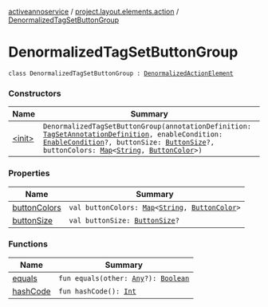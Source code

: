 [activeannoservice](../../index.md) / [project.layout.elements.action](../index.md) / [DenormalizedTagSetButtonGroup](./index.md)

# DenormalizedTagSetButtonGroup

`class DenormalizedTagSetButtonGroup : `[`DenormalizedActionElement`](../-denormalized-action-element/index.md)

### Constructors

| Name | Summary |
|---|---|
| [&lt;init&gt;](-init-.md) | `DenormalizedTagSetButtonGroup(annotationDefinition: `[`TagSetAnnotationDefinition`](../../annotationdefinition/-tag-set-annotation-definition/index.md)`, enableCondition: `[`EnableCondition`](../../project.annotationschema/-enable-condition/index.md)`?, buttonSize: `[`ButtonSize`](../../project.layout/-button-size/index.md)`?, buttonColors: `[`Map`](https://kotlinlang.org/api/latest/jvm/stdlib/kotlin.collections/-map/index.html)`<`[`String`](https://kotlinlang.org/api/latest/jvm/stdlib/kotlin/-string/index.html)`, `[`ButtonColor`](../../project.layout/-button-color/index.md)`>)` |

### Properties

| Name | Summary |
|---|---|
| [buttonColors](button-colors.md) | `val buttonColors: `[`Map`](https://kotlinlang.org/api/latest/jvm/stdlib/kotlin.collections/-map/index.html)`<`[`String`](https://kotlinlang.org/api/latest/jvm/stdlib/kotlin/-string/index.html)`, `[`ButtonColor`](../../project.layout/-button-color/index.md)`>` |
| [buttonSize](button-size.md) | `val buttonSize: `[`ButtonSize`](../../project.layout/-button-size/index.md)`?` |

### Functions

| Name | Summary |
|---|---|
| [equals](equals.md) | `fun equals(other: `[`Any`](https://kotlinlang.org/api/latest/jvm/stdlib/kotlin/-any/index.html)`?): `[`Boolean`](https://kotlinlang.org/api/latest/jvm/stdlib/kotlin/-boolean/index.html) |
| [hashCode](hash-code.md) | `fun hashCode(): `[`Int`](https://kotlinlang.org/api/latest/jvm/stdlib/kotlin/-int/index.html) |
